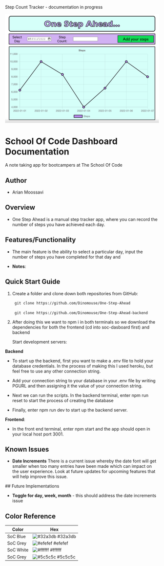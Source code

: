 Step Count Tracker - documentation in progress

<img src="./images/Screenshot 2022-08-12 at 19.42.05.png" alt="step tracker image"></img>

# School Of Code Dashboard Documentation

A note taking app for bootcampers at The School Of Code

## Author
- Arian Moossavi


## Overview

- One Step Ahead is a manual step tracker app, where you can record the number of steps you have achieved each day.

## Features/Functionality

- The main feature is the ability to select a particular day, input the number of steps you have completed for that day and 


- **Notes**:

## Quick Start Guide
1. Create a folder and clone down both repositories from GitHub:

        git clone https://github.com/Dinomouse/One-Step-Ahead

        git clone https://github.com/Dinomouse/One-Step-Ahead-backend


2. After doing this we want to npm i in both terminals so we download the dependencies for both the frontend (cd into soc-dasboard first) and backend  

   Start development servers:   

**Backend**

- To start up the backend, first you want to make a .env file to hold your database credentials. In the process of making this I used heroku, but feel free to use any other connection string.

- Add your connection string to your database in your .env file by writing PGURL and then assigning it the value of your connection string.
 
- Next we can run the scripts. In the backend terminal, enter npm run reset to start the process of creating the database

- Finally, enter npm run dev to start up the backend server.

**Frontend**:

- In the front end terminal, enter npm start and the app should open in your local host port 3001.


## Known Issues

- **Date Increments** There is a current issue whereby the date font will get smaller when too many entries have been made which can impact on the user experience. Look at future updates for upcoming features that will help improve this issue.


## Future Implementations

- **Toggle for day, week, month** - this should address the date increments issue

## Color Reference

| Color             | Hex                                                                |
| ----------------- | ------------------------------------------------------------------ |
| SoC Blue | ![#32a3db](https://via.placeholder.com/10/32a3db?text=+) #32a3db |
| SoC Grey | ![#efefef](https://via.placeholder.com/10/efefef?text=+) #efefef |
| SoC White | ![#ffffff](https://via.placeholder.com/10/ffffff?text=+) #ffffff |
| SoC Grey | ![#5c5c5c](https://via.placeholder.com/10/5c5c5c?text=+) #5c5c5c |


